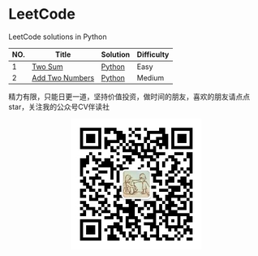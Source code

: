 # LeetCode

LeetCode solutions in Python

| NO.  | Title                                                        | Solution                                                  | Difficulty |
| ---- | ------------------------------------------------------------ | --------------------------------------------------------- | ---------- |
| 1    | [Two Sum](https://leetcode.com/problems/two-sum)             | [Python](solution_python/001%20Two%20Sum.ipynb)           | Easy       |
| 2    | [Add Two Numbers](https://leetcode-cn.com/problems/add-two-numbers/) | [Python](solution_python/002%20Add%20Two%20Numbers.ipynb) | Medium     |





精力有限，只能日更一道，坚持价值投资，做时间的朋友，喜欢的朋友请点点 star，关注我的公众号CV伴读社

<div align=center><img src="https://github.com/xiaoxuebajie/LeetCode/raw/master/solution_python/images/qrcode.jpg" style='zoom:100%'>

